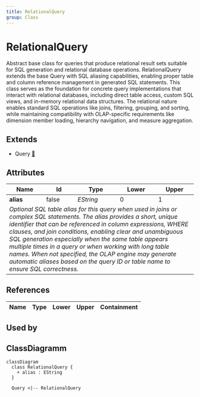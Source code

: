 ```yaml
---
title: RelationalQuery
group: Class
---
```


# RelationalQuery<a name="class-relationalquery"></a>

Abstract base class for queries that produce relational result sets suitable for SQL generation and relational database operations. RelationalQuery extends the base Query with SQL aliasing capabilities, enabling proper table and column reference management in generated SQL statements. This class serves as the foundation for concrete query implementations that interact with relational databases, including direct table access, custom SQL views, and in-memory relational data structures. The relational nature enables standard SQL operations like joins, filtering, grouping, and sorting, while maintaining compatibility with OLAP-specific requirements like dimension member loading, hierarchy navigation, and measure aggregation.
## Extends
- Query [🔗](./class-Query)
## Attributes

<table>
  <thead>
    <tr>
      <th>Name</th>
      <th>Id</th>
      <th>Type</th>
      <th>Lower</th>
      <th>Upper</th>
    </tr>
  </thead>
  <tbody>
    <tr>
      <td><strong>alias</strong></td>
      <td>false</td>
      <td><em>EString</em></td>
      <td>0</td>
      <td>1</td>
    </tr>
    <tr>
      <td colspan="5"><em>Optional SQL table alias for this query when used in joins or complex SQL statements. The alias provides a short, unique identifier that can be referenced in column expressions, WHERE clauses, and join conditions, enabling clear and unambiguous SQL generation especially when the same table appears multiple times in a query or when working with long table names. When not specified, the OLAP engine may generate automatic aliases based on the query ID or table name to ensure SQL correctness.</em></td>
    </tr>
  </tbody>
</table>

## References

<table>
  <thead>
    <tr>
      <th>Name</th>
      <th>Type</th>
      <th>Lower</th>
      <th>Upper</th>
      <th>Containment</th>
    </tr>
  </thead>
  <tbody>
  </tbody>
</table>



## Used by


## ClassDiagramm

```mermaid
classDiagram
  class RelationalQuery {
    + alias : EString
  }

  Query <|-- RelationalQuery

```

